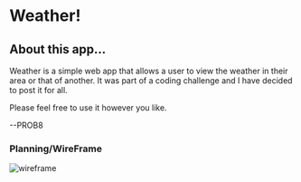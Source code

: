 # Weather!

## About this app...
Weather is a simple web app that allows a user to view the weather in their area or that of another. It was part of a coding challenge and I have decided to post it for all. 

Please feel free to use it however you like.

--PROB8 

### Planning/WireFrame
![wireframe](https://user-images.githubusercontent.com/26694930/35546691-44bc4140-0543-11e8-99d0-29bbde843cc4.jpg)

